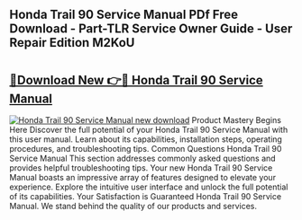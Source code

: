 ## Honda Trail 90 Service Manual PDf Free Download - Part-TLR Service Owner Guide - User Repair Edition M2KoU

# <h2><a href="http://bc41251.oget.top/?id=Honda+Trail+90+Service+Manual">🔗Download New 👉🔴 Honda Trail 90 Service Manual</a></h2>

[![Honda Trail 90 Service Manual new download](https://i.imgur.com/5g1atiW.png)](http://bc41251.oget.top/?id=Honda+Trail+90+Service+Manual)
Product Mastery Begins Here Discover the full potential of your Honda Trail 90 Service Manual with this user manual. Learn about its capabilities, installation steps, operating procedures, and troubleshooting tips. Common Questions Honda Trail 90 Service Manual This section addresses commonly asked questions and provides helpful troubleshooting tips. Your new Honda Trail 90 Service Manual boasts an impressive array of features designed to elevate your experience. Explore the intuitive user interface and unlock the full potential of its capabilities. Your Satisfaction is Guaranteed Honda Trail 90 Service Manual. We stand behind the quality of our products and services.

